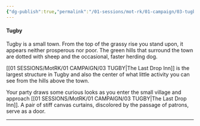 ```yaml
---
{"dg-publish":true,"permalink":"/01-sessions/mot-rk/01-campaign/03-tugby/","tags":["Interlopers"]}
---
```



#### Tugby

Tugby is a small town.  From the top of the grassy rise you stand upon, it appears neither prosperous nor poor.  The green hills that surround the town are dotted with sheep and the occasional, faster herding dog. 

[[01 SESSIONS/MotRK/01 CAMPAIGN/03 TUGBY\|The Last Drop Inn]] is the largest structure in Tugby and also the center of what little activity you can see from the hills above the town.

Your party draws some curious looks as you enter the small village and approach [[01 SESSIONS/MotRK/01 CAMPAIGN/03 TUGBY\|The Last Drop Inn]].  A pair of stiff canvas curtains, discolored by the passage of patrons, serve as a door.

---